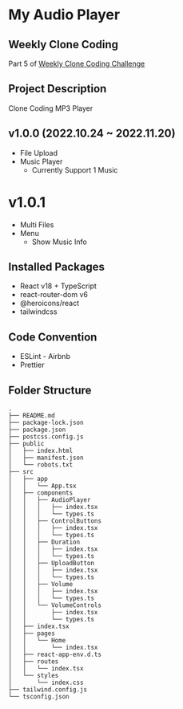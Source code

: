 # My Audio Player

## Weekly Clone Coding

Part 5 of [Weekly Clone Coding Challenge](https://github.com/namiein/weekly-clone-coding)

## Project Description

Clone Coding MP3 Player

## v1.0.0 (2022.10.24 ~ 2022.11.20)

-   File Upload
-   Music Player
    -   Currently Support 1 Music

# v1.0.1

-   Multi Files
-   Menu
    -   Show Music Info

## Installed Packages

-   React v18 + TypeScript
-   react-router-dom v6
-   @heroicons/react
-   tailwindcss

## Code Convention

-   ESLint - Airbnb
-   Prettier

## Folder Structure
```
.
├── README.md
├── package-lock.json
├── package.json
├── postcss.config.js
├── public
│   ├── index.html
│   ├── manifest.json
│   └── robots.txt
├── src
│   ├── app
│   │   └── App.tsx
│   ├── components
│   │   ├── AudioPlayer
│   │   │   ├── index.tsx
│   │   │   └── types.ts
│   │   ├── ControlButtons
│   │   │   ├── index.tsx
│   │   │   └── types.ts
│   │   ├── Duration
│   │   │   ├── index.tsx
│   │   │   └── types.ts
│   │   ├── UploadButton
│   │   │   ├── index.tsx
│   │   │   └── types.ts
│   │   ├── Volume
│   │   │   ├── index.tsx
│   │   │   └── types.ts
│   │   └── VolumeControls
│   │       ├── index.tsx
│   │       └── types.ts
│   ├── index.tsx
│   ├── pages
│   │   └── Home
│   │       └── index.tsx
│   ├── react-app-env.d.ts
│   ├── routes
│   │   └── index.tsx
│   └── styles
│       └── index.css
├── tailwind.config.js
└── tsconfig.json
```